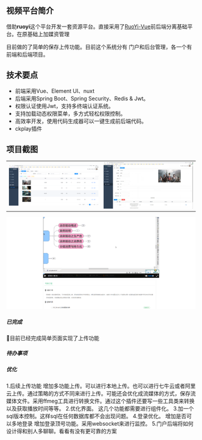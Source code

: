 ## 视频平台简介

借助**ruoyi**这个平台开发一套资源平台。直接采用了[RuoYi-Vue](https://gitee.com/y_project/RuoYi-Vue)前后端分离基础平台。在原基础上加媒资管理

目前做的了简单的保存上传功能。目前这个系统分有 门户和后台管理，各一个有前端和后端项目。





## 技术要点

- 前端采用Vue、Element UI、nuxt
- 后端采用Spring Boot、Spring Security、Redis & Jwt。
- 权限认证使用Jwt，支持多终端认证系统。
- 支持加载动态权限菜单，多方式轻松权限控制。
- 高效率开发，使用代码生成器可以一键生成前后端代码。
- ckplay插件



## 项目截图

<table>
    <tr>
        <td><img src="README.assets/1620136711824.png"   /></td>
        <td><img src="README.assets/1620136766206.png"/></td>
    </tr>
</table>    




![1620991944254](README.assets/1620991944254.png)

##### 已完成

目前已经完成简单页面实现了上传功能

##### 待办事项



##### 优化

1.后续上传功能  增加多功能上传。可以进行本地上传。也可以进行七牛云或者阿里云上传。通过策略的方式不同来进行上传。可能还会优化成流媒体的方式，保存流媒体文件。采用ffmeg工具进行转换文件。通过这个插件还要写一些工具类来转换以及获取播放时间等等。
2.优化界面。 这几个功能都需要进行组件化。
3.加一个sql版本控制。这样sql在任何数据库都不会出现问题。
4.登录优化。 增加是否可以多地登录  增加登录顶号功能。采用websocket来进行监控。
5.门户后端将如何设计得和别人多聊聊。看看有没有更可靠的方案
